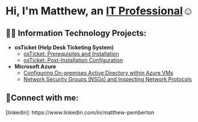 <h1>Hi, I'm Matthew, an <a href="https://www.linkedin.com/in/matthew-pemberton">IT Professional</a>☺</h1>

<h2>👨‍💻 Information Technology Projects:</h2>

- <b>osTicket (Help Desk Ticketing System)</b>
  - [osTicket: Prerequisites and Installation](https://github.com/matt12356/osticket-prereqs)
  - [osTicket: Post-Installation Configuration](https://github.com/matt12356/Post-Installation-Configuration-)
- <b>Microsoft Azure</b>
  - [Configuring On-premises Active Directory within Azure VMs](https://github.com/matt12356/Configuring-On-Premises-Active-Directory-within-Azure-VMs)
  - [Network Security Groups (NSGs) and Inspecting Network Protocols](https://github.com/matt12356/Network-security-Groups-)

<h2>🤳Connect with me:</h2>
[linkedin]: https://www.linkedin.com/in/matthew-pemberton
